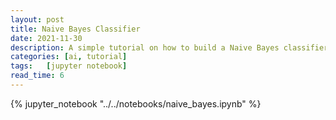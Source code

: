```yaml
---
layout: post
title: Naive Bayes Classifier
date: 2021-11-30
description: A simple tutorial on how to build a Naive Bayes classifier.
categories: [ai, tutorial]
tags:   [jupyter notebook]
read_time: 6
---
```


{% jupyter_notebook "../../notebooks/naive_bayes.ipynb" %}
